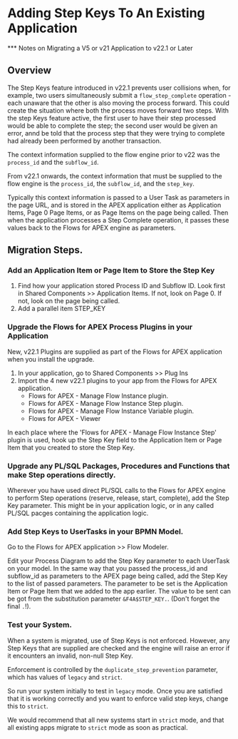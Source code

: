 # Adding Step Keys To An Existing Application

*** Notes on Migrating a V5 or v21 Application to v22.1 or Later

## Overview

The Step Keys feature introduced in v22.1 prevents user collisions when, for example, two users simultaneously submit a `flow_step_complete` operation - each unaware that the other is also moving the process forward.  This could create the situation where both the process moves forward two steps.  With the step Keys feature active, the first user to have their step processed would be able to complete the step; the second user would be given an error, annd be told that the process step that they were trying to complete had already been performed by another transaction.

The context information supplied to the flow engine prior to v22 was the `process_id` and the `subflow_id`.

From v22.1 onwards, the context information that must be supplied to the flow engine is the `process_id`, the `subflow_id`, and the `step_key`.

Typically this context information is passed to a User Task as parameters in the page URL, and is stored in the APEX application either as Application Items, Page 0 Page Items, or as Page Items on the page being called.  Then when the application processes a Step Complete operation, it passes these values back to the Flows for APEX engine as parameters.


## Migration Steps.

### Add an Application Item or Page Item to Store the Step Key

1.  Find how your application stored Process ID and Subflow ID.  Look first in Shared Components >> Application Items.  If not, look on Page 0.  If not, look on the page being called.
2.  Add a parallel item STEP_KEY

### Upgrade the Flows for APEX Process Plugins in your Application

New, v22.1 Plugins are supplied as part of the Flows for APEX application when you install the upgrade.  

1.  In your application, go to Shared Components >> Plug Ins
2.  Import the 4 new v22.1 plugins to your app from the Flows for APEX application.
    - Flows for APEX - Manage Flow Instance plugin.
    - Flows for APEX - Manage Flow Instance Step plugin.
    - Flows for APEX - Manage Flow Instance Variable plugin.
    - Flows for APEX - Viewer

In each place where the 'Flows for APEX - Manage Flow Instance Step' plugin is used, hook up the Step Key field to the Application Item or Page Item that you created to store the Step Key.

### Upgrade any PL/SQL Packages, Procedures and Functions that make Step operations directly.

Wherever you have used direct PL/SQL calls to the Flows for APEX engine to perform Step operations (reserve, release, start, complete), add the Step Key parameter.   This might be in your application logic, or in any called PL/SQL pacges containing the application logic.

### Add Step Keys to UserTasks in your BPMN Model.

Go to the Flows for APEX application >> Flow Modeler.

Edit your Process Diagram to add the Step Key parameter to each UserTask on your model.  In the same way that you passed the process_id and subflow_id as parameters to the APEX page being called, add the Step Key to the list of passed parameters.
The parameter to be set is the Application Item or Page Item that we added to the app earlier.
The value to be sent can be got from the substitution parameter `&F4A$STEP_KEY.`. (Don't forget the final `.`!).

### Test your System.

When a system is migrated, use of Step Keys is not enforced.  However, any Step Keys that are supplied are checked and the engine will raise an error if it encounters an invalid, non-null Step Key.  

Enforcement is controlled by the `duplicate_step_prevention` parameter, which has values of `legacy` and `strict`.

So run your system initially to test in `legacy` mode.  Once you are satisfied that it is working correctly and you want to enforce valid step keys, change this to `strict`.

We would recommend that all new systems start in `strict` mode, and that all existing apps migrate to `strict` mode as soon as practical.



